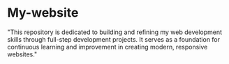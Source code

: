 # My-website
"This repository is dedicated to building and refining my web development skills through full-step development projects. It serves as a foundation for continuous learning and improvement in creating modern, responsive websites."
